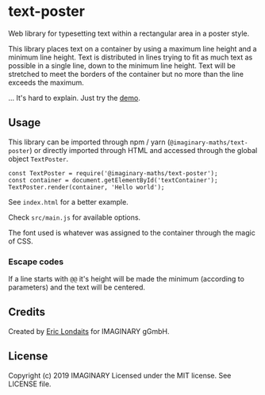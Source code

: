 # text-poster
Web library for typesetting text within a rectangular area in a poster style.

This library places text on a container by using a maximum line height and a minimum line height. Text is 
distributed in lines trying to fit as much text as possible in a single line, down to the minimum line
height. Text will be stretched to meet the borders of the container but no more than the line exceeds the
maximum.

... It's hard to explain. Just try the [demo](https://imaginary.github.io/text-poster).

## Usage

This library can be imported through npm / yarn (`@imaginary-maths/text-poster`) or directly imported
through HTML and accessed through the global object `TextPoster`.

```
const TextPoster = require('@imaginary-maths/text-poster');
const container = document.getElementById('textContainer');
TextPoster.render(container, 'Hello world');
```

See `index.html` for a better example.

Check `src/main.js` for available options.

The font used is whatever was assigned to the container through the magic of CSS.

### Escape codes

If a line starts with `@@` it's height will be made the minimum (according to parameters) 
and the text will be centered.  

## Credits

Created by [Eric Londaits](https://github.com/elondaits) for IMAGINARY gGmbH. 

## License

Copyright (c) 2019 IMAGINARY
Licensed under the MIT license. See LICENSE file.
